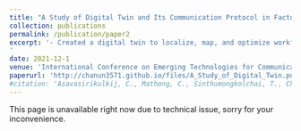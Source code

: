 ```yaml
---
title: "A Study of Digital Twin and Its Communication Protocol in Factory Automation Cell"
collection: publications
permalink: /publication/paper2
excerpt: '- Created a digital twin to localize, map, and optimize workflow of industrial-grade robotics system.<br/>- Performed real-time system data ingestion for multiple machines to work together on the same up-to-date map, supporting the human operator in scaling the systems effectively.
'
date: 2021-12-1
venue: 'International Conference on Emerging Technologies for Communications 2021 (ICETC2021)'
paperurl: 'http://chanun3571.github.io/files/A_Study_of_Digital_Twin.pdf'
#citation: 'Asavasirikulkij, C., Mathong, C., Sinthumongkolchai, T., Chancharoen, R. and Asdornwised, W., 2021. A Study of Digital Twin and Its Communication Protocol in Factory Automation Cell. IEICE Proceedings Series, 68(D4-2).'
---
```

This page is unavailable right now due to technical issue, sorry for your inconvenience.